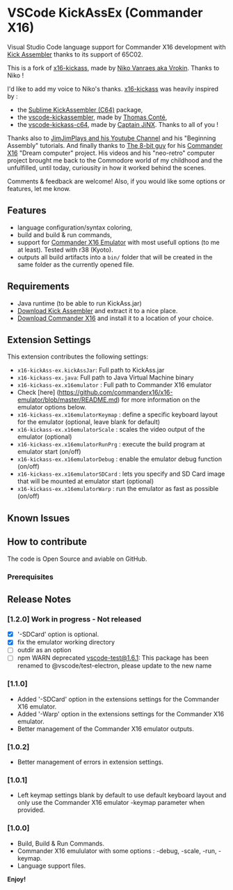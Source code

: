 # VSCode KickAssEx (Commander X16)

Visual Studio Code language support for Commander X16 development with [Kick Assembler](http://www.theweb.dk/KickAssembler/) thanks to its support of 65C02.

This is a fork of [x16-kickass](https://github.com/Vrokin/x16-KickAss), made by [Niko Vanraes aka Vrokin](https://github.com/Vrokin).
Thanks to Niko !

I'd like to add my voice to Niko's thanks.
[x16-kickass](https://github.com/Vrokin/x16-KickAss) was heavily inspired by :
- the [Sublime KickAssembler (C64)](https://github.com/Swoffa/SublimeKickAssemblerC64) package, 
- the [vscode-kickassembler](https://github.com/tomconte/vscode-kickassembler), made by [Thomas Conté](https://github.com/tomconte),
- the [vscode-kickass-c64](https://github.com/CaptainJiNX/vscode-kickass-c64), made by [Captain JiNX](https://github.com/CaptainJiNX/).
Thanks to all of you !

Thanks also to [JimJimPlays and his Youtube Channel](https://www.youtube.com/channel/UCVxS1_x-Ygd7O9Z-d0Kjk0A) and his "Beginning Assembly" tutorials. And finally thanks to [The 8-bit guy](http://www.the8bitguy.com) for his [Commander X16](https://www.commanderx16.com) "Dream computer" project.
His videos and his "neo-retro" computer project brought me back to the Commodore world of my childhood and the unfulfilled, until today, curiousity in how it worked behind the scenes.

Comments & feedback are welcome!
Also, if you would like some options or features, let me know. 

## Features

- language configuration/syntax coloring,
- build and build & run commands,
- support for [Commander X16 Emulator](https://github.com/commanderx16/x16-emulator) with most usefull options (to me at least). Tested with r38 (Kyoto).
- outputs all build artifacts into a `bin/` folder that will be created in the same folder as the currently opened file.

## Requirements

- Java runtime (to be able to run KickAss.jar)
- [Download Kick Assembler](http://www.theweb.dk/KickAssembler/KickAssembler.zip) and extract it to a nice place.
- [Download Commander X16](https://www.commanderx16.com/forum/index.php?/files/file/25-commander-x16-emulator-winmaclinux/) and install it to a location of your choice.

## Extension Settings

This extension contributes the following settings:
- `x16-kickAss-ex.kickAssJar`: Full path to KickAss.jar
- `x16-kickass-ex.java`: Full path to Java Virtual Machine binary
- `x16-kickass-ex.x16emulator` : Full path to Commander X16 emulator
- Check [here] (https://github.com/commanderx16/x16-emulator/blob/master/README.md) for more information on the emulator options below.
- `x16-kickass-ex.x16emulatorKeymap` : define  a specific keyboard layout for the emulator (optional, leave blank for default)
- `x16-kickass-ex.x16emulatorScale` : scales the video output of the emulator (optional)
- `x16-kickass-ex.x16emulatorRunPrg` : execute the build program at emulator start (on/off)
- `x16-kickass-ex.x16emulatorDebug` : enable the emulator debug function (on/off)
- `x16-kickass-ex.x16emulatorSDCard` : lets you specify and SD Card image that will be mounted at emulator start (optional)
- `x16-kickass-ex.x16emulatorWarp` : run the emulator as fast as possible (on/off)

## Known Issues

## How to contribute
The code is Open Source and aviable on GitHub.

### Prerequisites

## Release Notes
 
### [1.2.0] Work in progress - Not released
- [x] '-SDCard' option is optional.
- [x] fix the emulator working directory
- [ ] outdir as an option
- [ ] npm WARN deprecated vscode-test@1.6.1: This package has been renamed to @vscode/test-electron, please update to the new name

### [1.1.0]
- Added '-SDCard' option in the extensions settings for the Commander X16 emulator.
- Added '-Warp' option in the extensions settings for the Commander X16 emulator.
- Better management of the Commander X16 emulator outputs.

### [1.0.2]

- Better management of errors in extension settings.

### [1.0.1]

- Left keymap settings blank by default to use default keyboard layout and only use the Commander X16 emulator -keymap parameter when provided.

### [1.0.0]

- Build, Build & Run Commands.
- Commander X16 emululator with some options : -debug, -scale, -run, -keymap.
- Language support files.

**Enjoy!**
